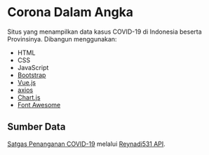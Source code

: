 # Corona Dalam Angka
Situs yang menampilkan data kasus COVID-19 di Indonesia beserta Provinsinya. Dibangun menggunakan:
- HTML
- CSS
- JavaScript
- [Bootstrap](https://getbootstrap.com/)
- [Vue.js](https://vuejs.org/)
- [axios](https://github.com/axios/axios)
- [Chart.js](https://www.chartjs.org/)
- [Font Awesome](https://fontawesome.com/)

## Sumber Data
[Satgas Penanganan COVID-19](https://covid19.go.id/) melalui [Reynadi531 API](https://github.com/Reynadi531/api-covid19-indonesia-v2).